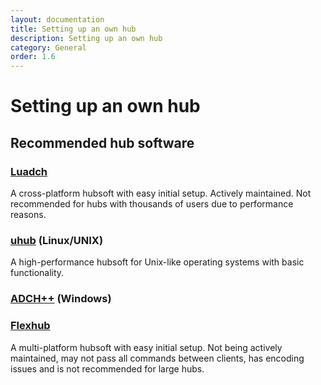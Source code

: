 ```yaml
---
layout: documentation
title: Setting up an own hub
description: Setting up an own hub
category: General
order: 1.6
---
```


# Setting up an own hub

## Recommended hub software

### [Luadch](http://luadch.github.io)

A cross-platform hubsoft with easy initial setup. Actively maintained. Not recommended for hubs with thousands of users due to performance reasons.

### [uhub](https://www.uhub.org) (Linux/UNIX)

A high-performance hubsoft for Unix-like operating systems with basic functionality.

### [ADCH++](http://adchpp.sourceforge.net) (Windows)

### [Flexhub](http://www.flexhub.org)

A multi-platform hubsoft with easy initial setup. Not being actively maintained, may not pass all commands between clients, has encoding issues and is not recommended for large hubs.